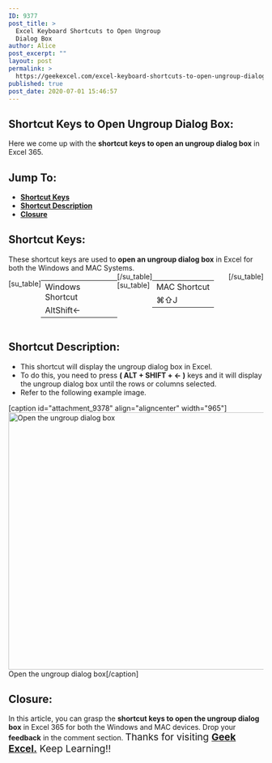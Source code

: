 ```yaml
---
ID: 9377
post_title: >
  Excel Keyboard Shortcuts to Open Ungroup
  Dialog Box
author: Alice
post_excerpt: ""
layout: post
permalink: >
  https://geekexcel.com/excel-keyboard-shortcuts-to-open-ungroup-dialog-box/
published: true
post_date: 2020-07-01 15:46:57
---
```

<h2>Shortcut Keys to Open Ungroup Dialog Box:</h2>
Here we come up with the <strong>shortcut keys to open an ungroup dialog box</strong> in Excel 365.
<h2>Jump To:</h2>
<ul>
 	<li><strong><a href="#1">Shortcut Keys</a></strong></li>
 	<li><strong><a href="#2">Shortcut Description</a></strong></li>
 	<li><strong><a href="#3">Closure</a></strong></li>
</ul>
<h2 id="1">Shortcut Keys:</h2>
These shortcut keys are used to <strong>open an ungroup dialog box</strong> in Excel for both the Windows and MAC Systems.
<div style="display: flex;">

[su_table]
<table>
<tbody>
<tr>
<td>Windows Shortcut</td>
</tr>
<tr>
<td style="display: flex;"><span class="key-flex"><span class="win-key"><span class="custom-span-key">Alt</span></span></span><span class="key-flex"><span class="win-key" style="width: 120px;"><span class="custom-span-key">Shift</span></span></span><span class="key-flex"><span class="win-key"><span class="custom-span-key">←</span></span></span></td>
</tr>
</tbody>
</table>
[/su_table]
[su_table]
<table style="float: right;">
<tbody>
<tr>
<td>MAC Shortcut</td>
</tr>
<tr>
<td style="display: flex;"><span class="key-flex"><span class="mac-key"><span class="custom-span-key">⌘</span></span></span><span class="key-flex"><span class="mac-key"><span class="custom-span-key">⇧</span></span></span><span class="key-flex"><span class="mac-key"><span class="custom-span-key">J</span></span></span></td>
</tr>
</tbody>
</table>
[/su_table]

</div>
<h2 id="2">Shortcut Description:</h2>
<ul>
 	<li>This shortcut will display the ungroup dialog box in Excel.</li>
 	<li>To do this, you need to press <strong>( ALT + SHIFT + ← )</strong> keys and it will display the ungroup dialog box until the rows or columns selected.</li>
 	<li>Refer to the following example image.</li>
</ul>
[caption id="attachment_9378" align="aligncenter" width="965"]<img class="size-full wp-image-9378" src="https://geekexcel.com/wp-content/uploads/2020/07/ezgif.com-optimize-100.gif" alt="Open the ungroup dialog box" width="965" height="508" /> Open the ungroup dialog box[/caption]
<h2 id="3">Closure:</h2>
In this article, you can grasp the <strong>shortcut keys to open the ungroup dialog box</strong> in Excel 365 for both the Windows and MAC devices. Drop your <strong>feedback</strong> in the comment section. <span style="font-size: 19px;">Thanks for visiting <strong><a href="https://geekexcel.com/">Geek Excel.</a></strong> Keep Learning!!</span>